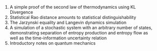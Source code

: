 1. A simple proof of the second law of thermodynamics using KL Divergence
2. Statistical Rao distance amounts to statistical distinguishability
3. The Jarzynski equality and Langevin dynamics simulation
4. A simulation of a stochastic system with an arbitrary number of states, demonstrating separation of entropy production and entropy flow as well as the time-information uncertainty relation
5. Introductory notes on quantum mechanics
